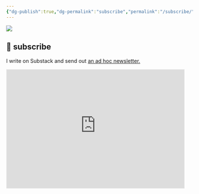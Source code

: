 ```yaml
---
{"dg-publish":true,"dg-permalink":"subscribe","permalink":"/subscribe/","dgHomeLink":true,"dgPassFrontmatter":false}
---
```



![](https://source.unsplash.com/u99M_BVwJ9o/1900x1200)

## 🌳 subscribe

I write on Substack and send out [an ad hoc newsletter.](https://booksbeansboots.substack.com/)

<iframe src="https://booksbeansboots.substack.com/embed" width="480" height="320" style="border:1px solid #EEE; background:white;" frameborder="0" scrolling="no"></iframe>